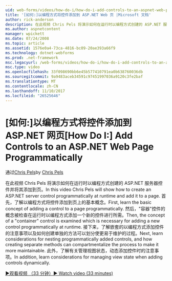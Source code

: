 ```yaml
---
uid: web-forms/videos/how-do-i/how-do-i-add-controls-to-an-aspnet-web-page-programmatically
title: '[如何:]以编程方式将控件添加到 ASP.NET Web 页 |Microsoft 文档'
author: rick-anderson
description: 在此视频 Chris Pels 将演示如何在运行时以编程方式创建的 ASP.NET 服务器控件并将其添加到页。 首先，了解基本概念，o...
ms.author: aspnetcontent
manager: wpickett
ms.date: 07/24/2008
ms.topic: article
ms.assetid: 1576e0a4-73ca-4816-bc09-20ae393a66f9
ms.technology: dotnet-webforms
ms.prod: .net-framework
msc.legacyurl: /web-forms/videos/how-do-i/how-do-i-add-controls-to-an-aspnet-web-page-programmatically
msc.type: video
ms.openlocfilehash: 33f098690bb6e45b577410791ea0b638760036db
ms.sourcegitcommit: 9a9483aceb34591c97451997036a9120c3fe2baf
ms.translationtype: MT
ms.contentlocale: zh-CN
ms.lasthandoff: 11/10/2017
ms.locfileid: "26525646"
---
```

<a name="how-do-i-add-controls-to-an-aspnet-web-page-programmatically"></a><span data-ttu-id="c72c5-104">[如何:]以编程方式将控件添加到 ASP.NET 网页</span><span class="sxs-lookup"><span data-stu-id="c72c5-104">[How Do I:] Add Controls to an ASP.NET Web Page Programmatically</span></span>
====================
<span data-ttu-id="c72c5-105">通过[Chris Pels](https://twitter.com/chrispels)</span><span class="sxs-lookup"><span data-stu-id="c72c5-105">by [Chris Pels](https://twitter.com/chrispels)</span></span>

<span data-ttu-id="c72c5-106">在此视频 Chris Pels 将演示如何在运行时以编程方式创建的 ASP.NET 服务器控件并将其添加到页。</span><span class="sxs-lookup"><span data-stu-id="c72c5-106">In this video Chris Pels will show how to create an ASP.NET server control programmatically at runtime and add it to a page.</span></span> <span data-ttu-id="c72c5-107">首先，了解以编程方式将控件添加到页上的基本概念。</span><span class="sxs-lookup"><span data-stu-id="c72c5-107">First, learn the basic concept of adding a control to a page programmatically.</span></span> <span data-ttu-id="c72c5-108">然后，"容器"控件的概念被检查在运行时以编程方式添加一个新的控件进行所需。</span><span class="sxs-lookup"><span data-stu-id="c72c5-108">Then, the concept of a "container" control is examined which is necessary for adding a new control programmatically at runtime.</span></span> <span data-ttu-id="c72c5-109">接下来，了解嵌套的以编程方式添加控件的注意事项以及如何创建单独的方法可以划分使更易于维护的过程。</span><span class="sxs-lookup"><span data-stu-id="c72c5-109">Next, learn considerations for nesting programmatically added controls, and how creating separate methods can compartmentalize the process to make it more maintainable.</span></span> <span data-ttu-id="c72c5-110">此外，了解有关管理视图状态，动态添加控件时的注意事项。</span><span class="sxs-lookup"><span data-stu-id="c72c5-110">In addition, learn considerations for managing view state when adding controls dynamically.</span></span>

[<span data-ttu-id="c72c5-111">&#9654;观看视频 （33 分钟）</span><span class="sxs-lookup"><span data-stu-id="c72c5-111">&#9654; Watch video (33 minutes)</span></span>](https://channel9.msdn.com/Blogs/ASP-NET-Site-Videos/how-do-i-add-controls-to-an-aspnet-web-page-programmatically)

